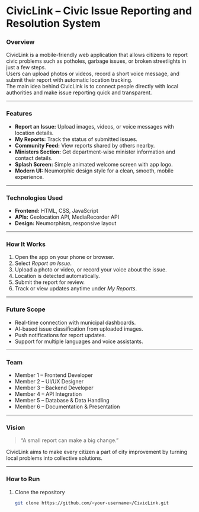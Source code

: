# CivicLink – Civic Issue Reporting and Resolution System

### Overview
CivicLink is a mobile-friendly web application that allows citizens to report civic problems such as potholes, garbage issues, or broken streetlights in just a few steps.  
Users can upload photos or videos, record a short voice message, and submit their report with automatic location tracking.  
The main idea behind CivicLink is to connect people directly with local authorities and make issue reporting quick and transparent.

---

### Features
- **Report an Issue:** Upload images, videos, or voice messages with location details.  
- **My Reports:** Track the status of submitted issues.  
- **Community Feed:** View reports shared by others nearby.  
- **Ministers Section:** Get department-wise minister information and contact details.  
- **Splash Screen:** Simple animated welcome screen with app logo.  
- **Modern UI:** Neumorphic design style for a clean, smooth, mobile experience.

---

### Technologies Used
- **Frontend:** HTML, CSS, JavaScript  
- **APIs:** Geolocation API, MediaRecorder API  
- **Design:** Neumorphism, responsive layout  

---

### How It Works
1. Open the app on your phone or browser.  
2. Select *Report an Issue*.  
3. Upload a photo or video, or record your voice about the issue.  
4. Location is detected automatically.  
5. Submit the report for review.  
6. Track or view updates anytime under *My Reports*.

---

### Future Scope
- Real-time connection with municipal dashboards.  
- AI-based issue classification from uploaded images.  
- Push notifications for report updates.  
- Support for multiple languages and voice assistants.  

---

### Team
- Member 1 – Frontend Developer  
- Member 2 – UI/UX Designer  
- Member 3 – Backend Developer  
- Member 4 – API Integration  
- Member 5 – Database & Data Handling  
- Member 6 – Documentation & Presentation  

---

### Vision
> “A small report can make a big change.”

CivicLink aims to make every citizen a part of city improvement by turning local problems into collective solutions.

---

### How to Run
1. Clone the repository  
   ```bash
   git clone https://github.com/<your-username>/CivicLink.git
